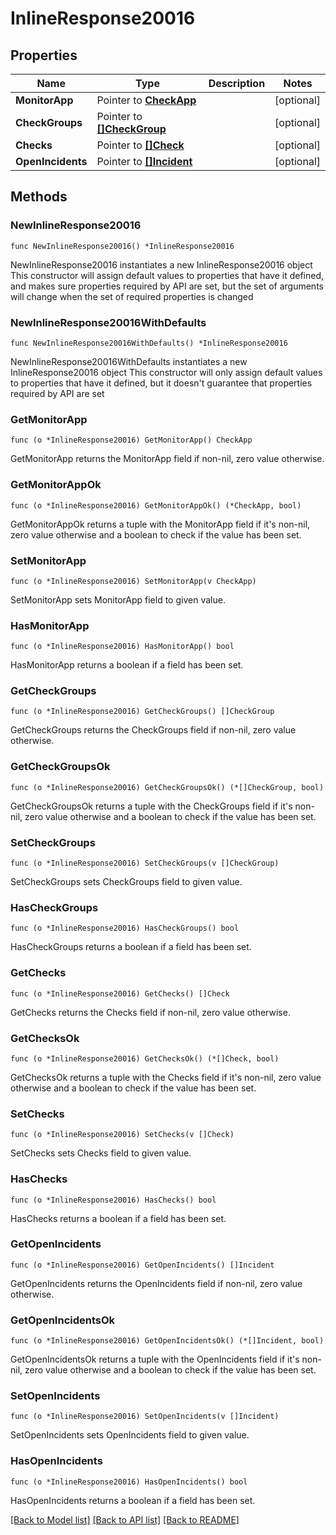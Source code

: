 # InlineResponse20016

## Properties

Name | Type | Description | Notes
------------ | ------------- | ------------- | -------------
**MonitorApp** | Pointer to [**CheckApp**](checkApp.md) |  | [optional] 
**CheckGroups** | Pointer to [**[]CheckGroup**](CheckGroup.md) |  | [optional] 
**Checks** | Pointer to [**[]Check**](Check.md) |  | [optional] 
**OpenIncidents** | Pointer to [**[]Incident**](Incident.md) |  | [optional] 

## Methods

### NewInlineResponse20016

`func NewInlineResponse20016() *InlineResponse20016`

NewInlineResponse20016 instantiates a new InlineResponse20016 object
This constructor will assign default values to properties that have it defined,
and makes sure properties required by API are set, but the set of arguments
will change when the set of required properties is changed

### NewInlineResponse20016WithDefaults

`func NewInlineResponse20016WithDefaults() *InlineResponse20016`

NewInlineResponse20016WithDefaults instantiates a new InlineResponse20016 object
This constructor will only assign default values to properties that have it defined,
but it doesn't guarantee that properties required by API are set

### GetMonitorApp

`func (o *InlineResponse20016) GetMonitorApp() CheckApp`

GetMonitorApp returns the MonitorApp field if non-nil, zero value otherwise.

### GetMonitorAppOk

`func (o *InlineResponse20016) GetMonitorAppOk() (*CheckApp, bool)`

GetMonitorAppOk returns a tuple with the MonitorApp field if it's non-nil, zero value otherwise
and a boolean to check if the value has been set.

### SetMonitorApp

`func (o *InlineResponse20016) SetMonitorApp(v CheckApp)`

SetMonitorApp sets MonitorApp field to given value.

### HasMonitorApp

`func (o *InlineResponse20016) HasMonitorApp() bool`

HasMonitorApp returns a boolean if a field has been set.

### GetCheckGroups

`func (o *InlineResponse20016) GetCheckGroups() []CheckGroup`

GetCheckGroups returns the CheckGroups field if non-nil, zero value otherwise.

### GetCheckGroupsOk

`func (o *InlineResponse20016) GetCheckGroupsOk() (*[]CheckGroup, bool)`

GetCheckGroupsOk returns a tuple with the CheckGroups field if it's non-nil, zero value otherwise
and a boolean to check if the value has been set.

### SetCheckGroups

`func (o *InlineResponse20016) SetCheckGroups(v []CheckGroup)`

SetCheckGroups sets CheckGroups field to given value.

### HasCheckGroups

`func (o *InlineResponse20016) HasCheckGroups() bool`

HasCheckGroups returns a boolean if a field has been set.

### GetChecks

`func (o *InlineResponse20016) GetChecks() []Check`

GetChecks returns the Checks field if non-nil, zero value otherwise.

### GetChecksOk

`func (o *InlineResponse20016) GetChecksOk() (*[]Check, bool)`

GetChecksOk returns a tuple with the Checks field if it's non-nil, zero value otherwise
and a boolean to check if the value has been set.

### SetChecks

`func (o *InlineResponse20016) SetChecks(v []Check)`

SetChecks sets Checks field to given value.

### HasChecks

`func (o *InlineResponse20016) HasChecks() bool`

HasChecks returns a boolean if a field has been set.

### GetOpenIncidents

`func (o *InlineResponse20016) GetOpenIncidents() []Incident`

GetOpenIncidents returns the OpenIncidents field if non-nil, zero value otherwise.

### GetOpenIncidentsOk

`func (o *InlineResponse20016) GetOpenIncidentsOk() (*[]Incident, bool)`

GetOpenIncidentsOk returns a tuple with the OpenIncidents field if it's non-nil, zero value otherwise
and a boolean to check if the value has been set.

### SetOpenIncidents

`func (o *InlineResponse20016) SetOpenIncidents(v []Incident)`

SetOpenIncidents sets OpenIncidents field to given value.

### HasOpenIncidents

`func (o *InlineResponse20016) HasOpenIncidents() bool`

HasOpenIncidents returns a boolean if a field has been set.


[[Back to Model list]](../README.md#documentation-for-models) [[Back to API list]](../README.md#documentation-for-api-endpoints) [[Back to README]](../README.md)


